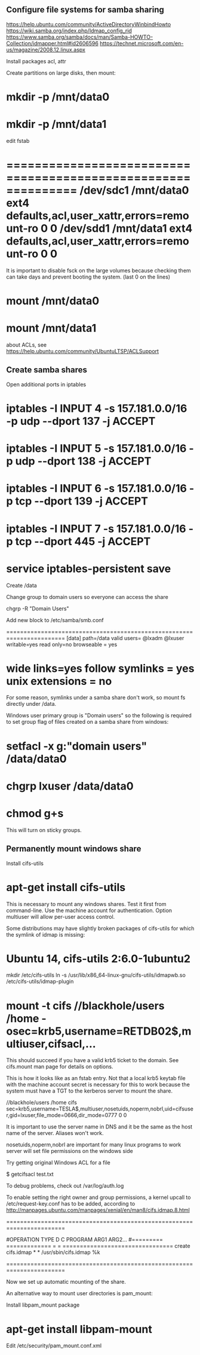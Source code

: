 Configure file systems for samba sharing
-------------------------------------------

https://help.ubuntu.com/community/ActiveDirectoryWinbindHowto 
https://wiki.samba.org/index.php/Idmap_config_rid
https://www.samba.org/samba/docs/man/Samba-HOWTO-Collection/idmapper.html#id2606596
https://technet.microsoft.com/en-us/magazine/2008.12.linux.aspx
 
Install packages acl, attr

Create partitions on large disks, then mount:

# mkdir -p /mnt/data0
# mkdir -p /mnt/data1

edit fstab

==============================================================
/dev/sdc1 /mnt/data0 ext4 defaults,acl,user_xattr,errors=remount-ro 0 0
/dev/sdd1 /mnt/data1 ext4 defaults,acl,user_xattr,errors=remount-ro 0 0
==============================================================

It is important to disable fsck on the large volumes because checking them
can take days and prevent booting the system. (last 0 on the lines)

# mount /mnt/data0
# mount /mnt/data1

about ACLs, see https://help.ubuntu.com/community/UbuntuLTSP/ACLSupport

Create samba shares
----------------------

Open additional ports in iptables

# iptables -I INPUT 4 -s 157.181.0.0/16 -p udp --dport 137 -j ACCEPT
# iptables -I INPUT 5 -s 157.181.0.0/16 -p udp --dport 138 -j ACCEPT
# iptables -I INPUT 6 -s 157.181.0.0/16 -p tcp --dport 139 -j ACCEPT
# iptables -I INPUT 7 -s 157.181.0.0/16 -p tcp --dport 445 -j ACCEPT

# service iptables-persistent save

Create /data

Change group to domain users so everyone can access the share

chgrp -R "Domain Users"

Add new block to /etc/samba/smb.conf

=======================================================================
[data]
  path=/data
  valid users= @lxadm @lxuser
  writable=yes
  read only=no
  browseable = yes

  wide links=yes
  follow symlinks = yes
  unix extensions = no
=======================================================================

For some reason, symlinks under a samba share don't work, so mount fs directly
under /data.

Windows user primary group is "Domain users" so the following is required to
set group flag of files created on a samba share from windows:

# setfacl -x g:"domain users" /data/data0
# chgrp lxuser /data/data0
# chmod g+s

This will turn on sticky groups.

Permanently mount windows share
----------------------------------

Install cifs-utils

# apt-get install cifs-utils

This is necessary to mount any windows shares. Test it first from command-line. Use the machine
account for authentication. Option multiuser will allow per-user access control.

Some distributions may have slightly broken packages of cifs-utils for which 
the symlink of idmap is missing:

# Ubuntu 14, cifs-utils 2:6.0-1ubuntu2
mkdir /etc/cifs-utils
ln -s /usr/lib/x86_64-linux-gnu/cifs-utils/idmapwb.so /etc/cifs-utils/idmap-plugin


# mount -t cifs //blackhole/users /home -osec=krb5,username=RETDB02$,multiuser,cifsacl,...

This should succeed if you have a valid krb5 ticket to the domain.
See cifs.mount man page for details on options.

This is how it looks like as an fstab entry. Not that a local krb5 keytab file with the
machine account secret is necessary for this to work because the system must have
a TGT to the kerberos server to mount the share.

//blackhole/users /home cifs sec=krb5,username=TESLA$,multiuser,nosetuids,noperm,nobrl,uid=cifsuser,gid=lxuser,file_mode=0666,dir_mode=0777 0 0

It is important to use the server name in DNS and it be the same as the host name of the
server. Aliases won't work.

nosetuids,noperm,nobrl are important for many linux programs to work
server will set file permissions on the windows side

Try getting original Windows ACL for a file

$ getcifsacl test.txt

To debug problems, check out /var/log/auth.log

To enable setting the right owner and group permissions, a kernel upcall to
/etc/request-key.conf has to be added, according to
http://manpages.ubuntu.com/manpages/xenial/en/man8/cifs.idmap.8.html

=======================================================================

#OPERATION  TYPE           D C PROGRAM ARG1 ARG2...
#=========  =============  = = ================================
create      cifs.idmap     * * /usr/sbin/cifs.idmap %k

=======================================================================

Now we set up automatic mounting of the share.

An alternative way to mount user directories is pam_mount:

Install libpam_mount package

# apt-get install libpam-mount

Edit /etc/security/pam_mount.conf.xml 
